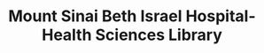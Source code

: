---
layout: repo
title: "Mount Sinai Beth Israel Hospital-Health Sciences Library"
id: 21319
permalink: repos/21319/
---
